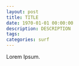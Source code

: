 ```yaml
---
layout: post
title: TITLE
date: 1970-01-01 00:00:00
description: DESCRIPTION
tags:
categories: surf
---
```


Lorem Ipsum.
